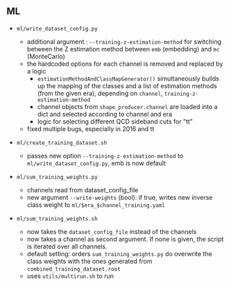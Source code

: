 ## ML 

- `ml/write_dataset_config.py`
    - additional argument : `--training-z-estimation-method` for switching between the Z estimation method between `emb` (embedding) and `mc` (MonteCarlo)
    - the hardcoded options for each channel is removed and replaced by a logic
        - `estimationMethodAndClassMapGenerator()` simultaneously builds up the mapping of the classes and a list of estimation methods (from the given era), depending on `channel`, `training-z-estimation-method`
        - channel objects from `shape_producer.channel` are loaded into a dict and selected according to channel and era
        - logic for selecting different QCD sideband cuts for "tt"
    - fixed multiple bugs, especially in 2016 and tt
- `ml/create_training_dataset.sh`
    - passes new option `--training-z-estimation-method` to `ml/write_dataset_config.py`, emb is now default


- `ml/sum_training_weights.py`
    - channels read from dataset_config_file
    - new argument `--write-weights` (bool): if true, writes new inverse class weight to `ml/$era_$channel_training.yaml`
- `ml/sum_training_weights.sh`
    - now takes the `dataset_config_file` instead of the channels
    - now takes a channel as second argument. If none is given, the script is iterated over all channels.
    - default setting: orders `sum_training_weights.py` do overwrite the class weights with the ones generated from `combined_training_dataset.root`
    - uses `utils/multirun.sh` to run 



